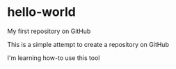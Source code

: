 # hello-world
My first repository on GitHub

This is a simple attempt to create a repository on GitHub

I'm learning how-to use this tool
